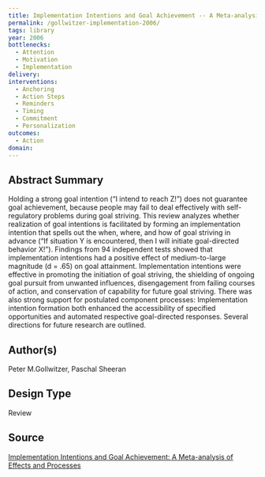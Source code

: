 ```yaml
---
title: Implementation Intentions and Goal Achievement -- A Meta-analysis of Effects and Processes
permalink: /gollwitzer-implementation-2006/
tags: library 
year: 2006
bottlenecks: 
  - Attention 
  - Motivation
  - Implementation
delivery: 
interventions: 
  - Anchoring 
  - Action Steps 
  - Reminders 
  - Timing 
  - Commitment 
  - Personalization 
outcomes: 
  - Action 
domain: 
---
```

## Abstract Summary

Holding a strong goal intention (“I intend to reach Z!”) does not guarantee goal achievement, because people may fail to deal effectively with self-regulatory problems during goal striving. This review analyzes whether realization of goal intentions is facilitated by forming an implementation intention that spells out the when, where, and how of goal striving in advance (“If situation Y is encountered, then I will initiate goal-directed behavior X!”). Findings from 94 independent tests showed that implementation intentions had a positive effect of medium-to-large magnitude (d = .65) on goal attainment. Implementation intentions were effective in promoting the initiation of goal striving, the shielding of ongoing goal pursuit from unwanted influences, disengagement from failing courses of action, and conservation of capability for future goal striving. There was also strong support for postulated component processes: Implementation intention formation both enhanced the accessibility of specified opportunities and automated respective goal-directed responses. Several directions for future research are outlined.

## Author(s)

Peter M.Gollwitzer, Paschal Sheeran

## Design Type

Review

## Source

<a href="https://kops.uni-konstanz.de/bitstream/handle/123456789/10973/06GollwitzerSheeran_ImplementationIntentionsAndGoalAchievement.pdf?sequence=1">Implementation Intentions and Goal Achievement: A Meta-analysis of Effects and Processes</a>
